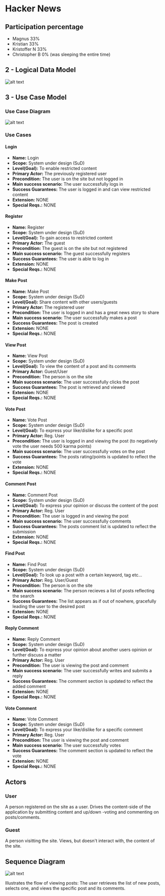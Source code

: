 # Hacker News

## Participation percentage
- Magnus 33%
- Kristian 33%
- Kristoffer N 33%
- Christopher B 0% (was sleeping the entire time)

## 2 - Logical Data Model

![alt text](https://github.com/mawmaw1/HackerNewsClone/blob/master/doc/img/Logical%20Data%20Model.png)

## 3 - Use Case Model

### Use Case Diagram

![alt text](https://github.com/mawmaw1/HackerNewsClone/blob/master/doc/img/Use%20Case%20Diagram.png)

### Use Cases

#### Login

 - **Name:** Login
 - **Scope:** System under design (SuD)
 - **Level(Goal):** To enable restricted content
 - **Primary Actor:** The previously registered user
 - **Precondition:** The user is on the site but not logged in
 - **Main success scenario:** The user successfully logs in
 - **Success Guarantees:** The user is logged in and can view restricted content
 - **Extension:** NONE
 - **Special Reqs.:** NONE

#### Register

 - **Name:** Register
 - **Scope:** System under design (SuD)
 - **Level(Goal):** To gain access to restricted content
 - **Primary Actor:** The guest
 - **Precondition:** The guest is on the site but not registered
 - **Main success scenario:** The guest successfully registers
 - **Success Guarantees:** The user is able to log in
 - **Extension:** NONE
 - **Special Reqs.:** NONE

#### Make Post

 - **Name:** Make Post
 - **Scope:** System under design (SuD)
 - **Level(Goal):** Share content with other users/guests
 - **Primary Actor:** The registered user
 - **Precondition:** The user is logged in and has a great news story to share
 - **Main success scenario:** The user successfully makes a post
 - **Success Guarantees:** The post is created
 - **Extension:** NONE
 - **Special Reqs.:** NONE

#### View Post

 - **Name:** View Post
 - **Scope:** System under design (SuD)
 - **Level(Goal):** To view the content of a post and its comments
 - **Primary Actor:** Guest/User
 - **Precondition:** The person is on the site
 - **Main success scenario:** The user successfully clicks the post
 - **Success Guarantees:** The post is retrieved and viewed
 - **Extension:** NONE
 - **Special Reqs.:** NONE

#### Vote Post

 - **Name:** Vote Post
 - **Scope:** System under design (SuD)
 - **Level(Goal):** To express your like/dislike for a specific post
 - **Primary Actor:** Reg. User
 - **Precondition:** The user is logged in and viewing the post (to negatively vote the user needs 500 karma points)
 - **Main success scenario:** The user successfully votes on the post
 - **Success Guarantees:** The posts rating/points is updated to reflect the vote
 - **Extension:** NONE
 - **Special Reqs.:** NONE

#### Comment Post

 - **Name:** Comment Post
 - **Scope:** System under design (SuD)
 - **Level(Goal):** To express your opinion or discuss the content of the post
 - **Primary Actor:** Reg. User
 - **Precondition:** The user is logged in and viewing the post
 - **Main success scenario:** The user successfully comments
 - **Success Guarantees:** The posts comment list is updated to reflect the submission
 - **Extension:** NONE
 - **Special Reqs.:** NONE

#### Find Post

 - **Name:** Find Post
 - **Scope:** System under design (SuD)
 - **Level(Goal):** To look up a post with a certain keyword, tag etc...
 - **Primary Actor:** Reg. User/Guest
 - **Precondition:** The person is on the site
 - **Main success scenario:** The person recieves a list of posts reflecting the search
 - **Success Guarantees:** The list appears as if out of nowhere, gracefully leading the user to the desired post
 - **Extension:** NONE
 - **Special Reqs.:** NONE
 
 #### Reply Comment

 - **Name:** Reply Comment
 - **Scope:** System under design (SuD)
 - **Level(Goal):** To express your opinion about another users opinion or further discuss a matter
 - **Primary Actor:** Reg. User
 - **Precondition:** The user is viewing the post and comment
 - **Main success scenario:** The user successfully writes and submits a reply
 - **Success Guarantees:** The comment section is updated to reflect the added comment
 - **Extension:** NONE
 - **Special Reqs.:** NONE
 
  #### Vote Comment

 - **Name:** Vote Comment
 - **Scope:** System under design (SuD)
 - **Level(Goal):** To express your like/dislike for a specific comment
 - **Primary Actor:** Reg. User
 - **Precondition:** The user is viewing the post and comment
 - **Main success scenario:** The user successfully votes
 - **Success Guarantees:** The comment section is updated to reflect the vote
 - **Extension:** NONE
 - **Special Reqs.:** NONE

 ## Actors
 
 ### User
 
 A person registered on the site as a user. Drives the content-side of the application by submitting content and up/down -voting and commenting on posts/comments.
 
 ### Guest
 
 A person visitting the site. Views, but doesn't interact with, the content of the site.
 
 ## Sequence Diagram
 
 ![alt text](https://github.com/mawmaw1/HackerNewsClone/blob/master/doc/img/Sekvens%20Diagram.png)
 
Illustrates the flow of viewing posts: The user retrieves the list of new posts, selects one, and views the specific post and its comments.
